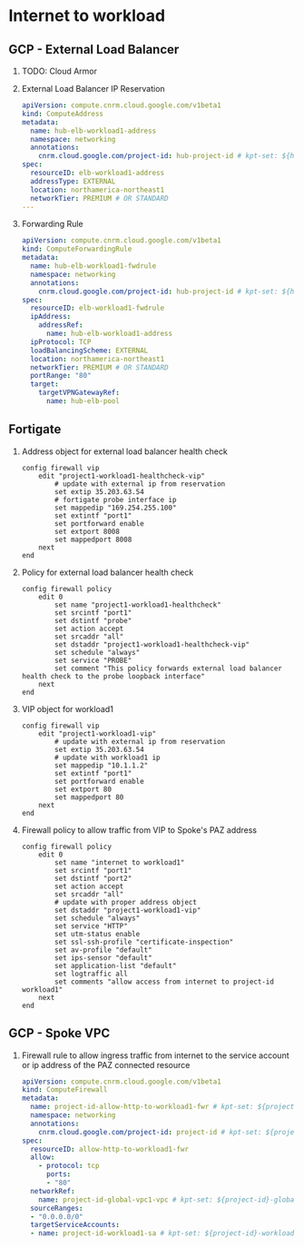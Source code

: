 # Internet to workload

## GCP - External Load Balancer

1. TODO: Cloud Armor
1. External Load Balancer IP Reservation

    ```yaml
    apiVersion: compute.cnrm.cloud.google.com/v1beta1
    kind: ComputeAddress
    metadata:
      name: hub-elb-workload1-address
      namespace: networking
      annotations:
        cnrm.cloud.google.com/project-id: hub-project-id # kpt-set: ${hub-project-id}
    spec:
      resourceID: elb-workload1-address
      addressType: EXTERNAL
      location: northamerica-northeast1
      networkTier: PREMIUM # OR STANDARD
    ---
    ```

1. Forwarding Rule

    ```yaml
    apiVersion: compute.cnrm.cloud.google.com/v1beta1
    kind: ComputeForwardingRule
    metadata:
      name: hub-elb-workload1-fwdrule
      namespace: networking
      annotations:
        cnrm.cloud.google.com/project-id: hub-project-id # kpt-set: ${hub-project-id}
    spec:
      resourceID: elb-workload1-fwdrule
      ipAddress:
        addressRef:
          name: hub-elb-workload1-address
      ipProtocol: TCP
      loadBalancingScheme: EXTERNAL
      location: northamerica-northeast1
      networkTier: PREMIUM # OR STANDARD
      portRange: "80"
      target:
        targetVPNGatewayRef:
          name: hub-elb-pool
    ```

## Fortigate

1. Address object for external load balancer health check

    ```fortios
    config firewall vip
        edit "project1-workload1-healthcheck-vip"
            # update with external ip from reservation
            set extip 35.203.63.54
            # fortigate probe interface ip
            set mappedip "169.254.255.100"
            set extintf "port1"
            set portforward enable
            set extport 8008
            set mappedport 8008
        next
    end
    ```

2. Policy for external load balancer health check

    ```fortios
    config firewall policy
        edit 0
            set name "project1-workload1-healthcheck"
            set srcintf "port1"
            set dstintf "probe"
            set action accept
            set srcaddr "all"
            set dstaddr "project1-workload1-healthcheck-vip"
            set schedule "always"
            set service "PROBE"
            set comment "This policy forwards external load balancer health check to the probe loopback interface"
        next
    end
    ```

3. VIP object for workload1

    ```fortios
    config firewall vip
        edit "project1-workload1-vip"
            # update with external ip from reservation
            set extip 35.203.63.54
            # update with workload1 ip
            set mappedip "10.1.1.2"
            set extintf "port1"
            set portforward enable
            set extport 80
            set mappedport 80
        next
    end
    ```

3. Firewall policy to allow traffic from VIP to Spoke's PAZ address

    ```fortios
    config firewall policy
        edit 0
            set name "internet to workload1"
            set srcintf "port1"
            set dstintf "port2"
            set action accept
            set srcaddr "all"
            # update with proper address object
            set dstaddr "project1-workload1-vip"
            set schedule "always"
            set service "HTTP"
            set utm-status enable
            set ssl-ssh-profile "certificate-inspection"
            set av-profile "default"
            set ips-sensor "default"
            set application-list "default"
            set logtraffic all
            set comments "allow access from internet to project-id workload1"
        next
    end
    ```

## GCP - Spoke VPC

1. Firewall rule to allow ingress traffic from internet to the service account or ip address of the PAZ connected resource

    ```yaml
    apiVersion: compute.cnrm.cloud.google.com/v1beta1
    kind: ComputeFirewall
    metadata:
      name: project-id-allow-http-to-workload1-fwr # kpt-set: ${project-id}-allow-http-to-workload1-fwr
      namespace: networking
      annotations:
        cnrm.cloud.google.com/project-id: project-id # kpt-set: ${project-id}
    spec:
      resourceID: allow-http-to-workload1-fwr
      allow:
        - protocol: tcp
          ports:
          - "80"
      networkRef:
        name: project-id-global-vpc1-vpc # kpt-set: ${project-id}-global-vpc1-vpc
      sourceRanges:
      - "0.0.0.0/0"
      targetServiceAccounts:
      - name: project-id-workload1-sa # kpt-set: ${project-id}-workload1-sa
    ```
